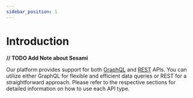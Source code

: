 ```yaml
---
sidebar_position: 1
---
```

# Introduction
**// TODO Add Note about Sesami**

Our platform provides support for both [GraphQL](https://api.sesami.dev/graphql) and [REST](https://api.sesami.dev/swagger) APIs. You can utilize either GraphQL for flexible and efficient data queries or REST for a straightforward approach. Please refer to the respective sections for detailed information on how to use each API type.

